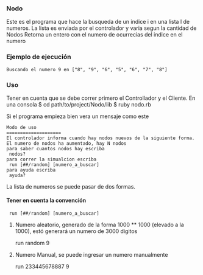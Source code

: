 ### Nodo

Este es el programa que hace la busqueda de un indice i en una lista l de numeros.
La lista es enviada por el controlador y varia segun la cantidad de Nodos
Retorna un entero con el numero de ocurrecias del indice en el numero

### Ejemplo de ejecución

    Buscando el numero 9 en ["8", "9", "6", "5", "6", "7", "8"]


### Uso

Tener en cuenta que se debe correr primero el Controllador y el Cliente.
En una consola
    $ cd path/to/project/Nodo/lib
    $ ruby nodo.rb

Si el programa empieza bien vera un mensaje como este

    Modo de uso
    ====================
    El controlador informa cuando hay nodos nuevos de la siguiente forma.
    El numero de nodos ha aumentado, hay N nodos
    para saber cuantos nodos hay escriba
     nodos?
    para correr la simualcion escriba
     run [##/random] [numero_a_buscar]
    para ayuda escriba
     ayuda?

La lista de numeros se puede pasar de dos formas.

#### Tener en cuenta la convención

     run [##/random] [numero_a_buscar]

1. Numero aleatorio, generado de la forma 1000 ** 1000 (elevado a la 1000), estó generará un numero de 3000 digitos

    run random 9
2. Numero Manual, se puede ingresar un numero manualmente

    run 233445678887 9